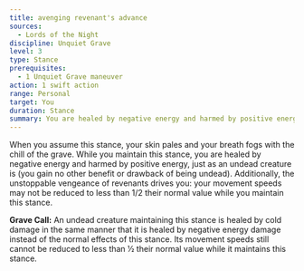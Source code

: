 ```yaml
---
title: avenging revenant's advance
sources:
  - Lords of the Night
discipline: Unquiet Grave
level: 3
type: Stance
prerequisites:
  - 1 Unquiet Grave maneuver
action: 1 swift action
range: Personal
target: You
duration: Stance
summary: You are healed by negative energy and harmed by positive energy, and your movement speeds may not be reduced below 1/2 their normal values.
---
```


When you assume this stance, your skin pales and your breath fogs with the chill of the grave. While you maintain this stance, you are healed by negative energy and harmed by positive energy, just as an undead creature is (you gain no other benefit or drawback of being undead). Additionally, the unstoppable vengeance of revenants drives you: your movement speeds may not be reduced to less than 1/2 their normal value while you maintain this stance.

**Grave Call:** An undead creature maintaining this stance is healed by cold damage in the same manner that it is healed by negative energy damage instead of the normal effects of this stance. Its movement speeds still cannot be reduced to less than 1⁄2 their normal value while it maintains this stance.
